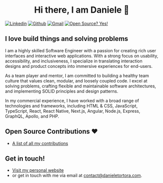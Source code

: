 <h1 align="center">Hi there, I am Daniele 👋</h1>

[![Linkedin](https://img.shields.io/badge/-LinkedIn-blue?style=flat&logo=Linkedin&logoColor=white)](https://www.linkedin.com/in/danieletortora/)
[![Github](https://img.shields.io/badge/-Github-000?style=flat&logo=Github&logoColor=white)](https://github.com/floroz)
[![Gmail](https://img.shields.io/badge/-Gmail-c14438?style=flat&logo=Gmail&logoColor=white)](mailto:contact@danieletortora.com)
[![Open Source? Yes!](https://badgen.net/badge/Open%20Source%20%3F/Yes%21/blue?icon=github)](https://github.com/floroz/floroz/blob/master/CONTRIBUTIONS.md)


## I love build things and solving problems

I am a highly skilled Software Engineer with a passion for creating rich user interfaces and interactive web applications. With a strong focus on usability, accessibility, and inclusiveness, I specialize in translating interaction designs and product concepts into immersive experiences for end-users.

As a team player and mentor, I am committed to building a healthy team culture that values clean, modular, and loosely coupled code. I excel at solving problems, crafting flexible and maintainable software architectures, and implementing SOLID principles and design patterns.

In my commercial experience, I have worked with a broad range of technologies and frameworks, including HTML & CSS, JavaScript, TypeScript, React, React Native, Next.js, Angular, Node.js, Express, GraphQL, Apollo, and PHP. 


## Open Source Contributions :heart:

- [A list of all my contributions](https://github.com/floroz/floroz/blob/master/CONTRIBUTIONS.md)


## Get in touch!

- [Visit my personal website](https://www.danieletortora.com)
- or get in touch with me via email at contact@danieletortora.com.
